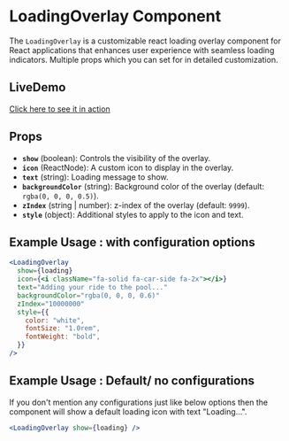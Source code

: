 # LoadingOverlay Component

The `LoadingOverlay` is a customizable react loading overlay component for React applications that enhances user experience with seamless loading indicators. Multiple props which you can set for in detailed customization.

## LiveDemo

[Click here to see it in action](https://stackblitz.com/edit/react-obverlay-loading?file=index.html,src%2FApp.jsx)

## Props

- **`show`** (boolean): Controls the visibility of the overlay.
- **`icon`** (ReactNode): A custom icon to display in the overlay.
- **`text`** (string): Loading message to show.
- **`backgroundColor`** (string): Background color of the overlay (default: `rgba(0, 0, 0, 0.5)`).
- **`zIndex`** (string | number): z-index of the overlay (default: `9999`).
- **`style`** (object): Additional styles to apply to the icon and text.

## Example Usage : with configuration options

```jsx
<LoadingOverlay
  show={loading}
  icon={<i className="fa-solid fa-car-side fa-2x"></i>}
  text="Adding your ride to the pool..."
  backgroundColor="rgba(0, 0, 0, 0.6)"
  zIndex="10000000"
  style={{
    color: "white",
    fontSize: "1.0rem",
    fontWeight: "bold",
  }}
/>
```

## Example Usage : Default/ no configurations

If you don't mention any configurations just like below options then the component will show a default loading icon with text "Loading...".

```jsx
<LoadingOverlay show={loading} />
```
